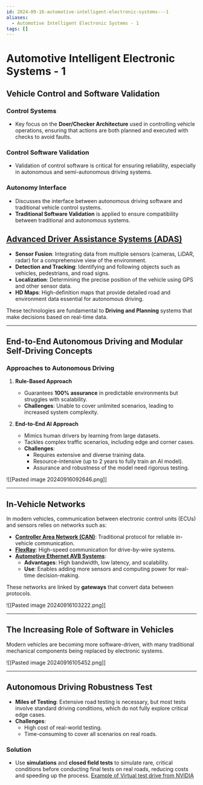 ```yaml
---
id: 2024-09-16-automotive-intelligent-electronic-systems---1
aliases:
  - Automotive Intelligent Electronic Systems - 1
tags: []
---
```


# Automotive Intelligent Electronic Systems - 1

## Vehicle Control and Software Validation

### Control Systems

- Key focus on the **Doer/Checker Architecture** used in controlling vehicle operations, ensuring that actions are both planned and executed with checks to avoid faults.

### Control Software Validation

- Validation of control software is critical for ensuring reliability, especially in autonomous and semi-autonomous driving systems.

### Autonomy Interface

- Discusses the interface between autonomous driving software and traditional vehicle control systems.
- **Traditional Software Validation** is applied to ensure compatibility between traditional and autonomous systems.

## [Advanced Driver Assistance Systems (ADAS)](2024-09-14-adas.md)

- **Sensor Fusion**: Integrating data from multiple sensors (cameras, LiDAR, radar) for a comprehensive view of the environment.
- **Detection and Tracking**: Identifying and following objects such as vehicles, pedestrians, and road signs.
- **Localization**: Determining the precise position of the vehicle using GPS and other sensor data.
- **HD Maps**: High-definition maps that provide detailed road and environment data essential for autonomous driving.

These technologies are fundamental to **Driving and Planning** systems that make decisions based on real-time data.

---

## End-to-End Autonomous Driving and Modular Self-Driving Concepts

### Approaches to Autonomous Driving

1. **Rule-Based Approach**

   - Guarantees **100% assurance** in predictable environments but struggles with scalability.
   - **Challenges**: Unable to cover unlimited scenarios, leading to increased system complexity.

2. **End-to-End AI Approach**
   - Mimics human drivers by learning from large datasets.
   - Tackles complex traffic scenarios, including edge and corner cases.
   - **Challenges**:
     - Requires extensive and diverse training data.
     - Resource-intensive (up to 2 years to fully train an AI model).
     - Assurance and robustness of the model need rigorous testing.

![[Pasted image 20240916092646.png]]

---

## In-Vehicle Networks

In modern vehicles, communication between electronic control units (ECUs) and sensors relies on networks such as:

- **[Controller Area Network (CAN)](2024-09-09-can.md)**: Traditional protocol for reliable in-vehicle communication.
- **[FlexRay](2024-09-09-flexray.md)**: High-speed communication for drive-by-wire systems.
- **[Automotive Ethernet AVB Systems](2024-09-16-automotive-ethernet-avb-systems.md)**:
  - **Advantages**: High bandwidth, low latency, and scalability.
  - **Use**: Enables adding more sensors and computing power for real-time decision-making.

These networks are linked by **gateways** that convert data between protocols.

![[Pasted image 20240916103222.png]]

---

## The Increasing Role of Software in Vehicles

Modern vehicles are becoming more software-driven, with many traditional mechanical components being replaced by electronic systems.

![[Pasted image 20240916105452.png]]

---

## Autonomous Driving Robustness Test

- **Miles of Testing**: Extensive road testing is necessary, but most tests involve standard driving conditions, which do not fully explore critical edge cases.
- **Challenges**:
  - High cost of real-world testing.
  - Time-consuming to cover all scenarios on real roads.

### Solution

- Use **simulations** and **closed field tests** to simulate rare, critical conditions before conducting final tests on real roads, reducing costs and speeding up the process.
  [Example of Virtual test drive from NVIDIA](https://www.youtube.com/watch?v=k54P6-Innt0)

